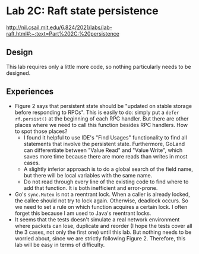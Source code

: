 # Lab 2C: Raft state persistence

http://nil.csail.mit.edu/6.824/2021/labs/lab-raft.html#:~:text=Part%202C:%20persistence

## Design

This lab requires only a little more code, so nothing particularly needs to be designed.

## Experiences

- Figure 2 says that persistent state should be "updated on stable storage before responding to RPCs". This is easily to do: simply put a `defer rf.persist()` at the beginning of each RPC handler. But there are other places where we need to call this function besides RPC handlers. How to spot those places?
  - I found it helpful to use IDE's "Find Usages" functionality to find all statements that involve the persistent state. Furthermore, GoLand can differentiate between "Value Read" and "Value Write", which saves more time because there are more reads than writes in most cases.
  - A slightly inferior approach is to do a global search of the field name, but there will be local variables with the same name.
  - Do not read through every line of the existing code to find where to add that function. It is both inefficient and error-prone.
- Go's `sync.Mutex` is not a reentrant lock. When a caller is already locked, the callee should not try to lock again. Otherwise, deadlock occurs. So we need to set a rule on which function acquires a certain lock. I often forget this because I am used to Java's reentrant locks.
- It seems that the tests doesn't simulate a real network environment where packets can lose, duplicate and reorder (I hope the tests cover all the 3 cases, not only the first one) until this lab. But nothing needs to be worried about, since we are strictly following Figure 2. Therefore, this lab will be easy in terms of difficulty. 